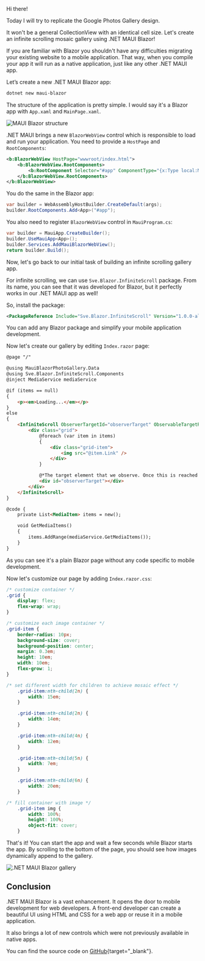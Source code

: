 Hi there!

Today I will try to replicate the Google Photos Gallery design.

It won't be a general CollectionView with an identical cell size. Let's create an infinite scrolling mosaic gallery using .NET MAUI Blazor!

If you are familiar with Blazor you shouldn't have any difficulties migrating your existing website to a mobile application. That way, when you compile your app it will run as a native application, just like any other .NET MAUI app.

Let’s create a new .NET MAUI Blazor app:

```bash
dotnet new maui-blazor
```

The structure of the application is pretty simple. I would say it's a Blazor app with `App.xaml` and `MainPage.xaml`.

![MAUI Blazor structure](https://ik.imagekit.io/VladislavAntonyuk/vladislavantonyuk/articles/16/MauiBlazorStructure.png)

.NET MAUI brings a new `BlazorWebView` control which is responsible to load and run your application. You need to provide a `HostPage` and `RootComponents`:

```xml
<b:BlazorWebView HostPage="wwwroot/index.html">
    <b:BlazorWebView.RootComponents>
        <b:RootComponent Selector="#app" ComponentType="{x:Type local:Main}" />
    </b:BlazorWebView.RootComponents>
</b:BlazorWebView>
```

You do the same in the Blazor app:
```csharp
var builder = WebAssemblyHostBuilder.CreateDefault(args);
builder.RootComponents.Add<App>("#app");
```

You also need to register `BlazorWebView` control in `MauiProgram.cs`:

```csharp
var builder = MauiApp.CreateBuilder();
builder.UseMauiApp<App>();
builder.Services.AddMauiBlazorWebView();
return builder.Build();
```

Now, let's go back to our initial task of building an infinite scrolling gallery app.

For infinite scrolling, we can use `Sve.Blazor.InfiniteScroll` package. From its name, you can see that it was developed for Blazor, but it perfectly works in our .NET MAUI app as well!

So, install the package:
```xml
<PackageReference Include="Sve.Blazor.InfiniteScroll" Version="1.0.0-alpha" />
```

You can add any Blazor package and simplify your mobile application development.
 
Now let's create our gallery by editing `Index.razor` page:

```html
@page "/"

@using MauiBlazorPhotoGallery.Data
@using Sve.Blazor.InfiniteScroll.Components
@inject MediaService mediaService

@if (items == null)
{
    <p><em>Loading...</em></p>
}
else
{
    <InfiniteScroll ObserverTargetId="observerTarget" ObservableTargetReached="(e) => GetMediaItems()">
        <div class="grid">
            @foreach (var item in items)
            {
                <div class="grid-item">
                    <img src="@item.Link" />
                </div>
            }

            @*The target element that we observe. Once this is reached the callback will be triggered.*@
            <div id="observerTarget"></div>
        </div>
    </InfiniteScroll>
}

@code {
    private List<MediaItem> items = new();

    void GetMediaItems()
    {
        items.AddRange(mediaService.GetMediaItems());
    }
}
```

As you can see it's a plain Blazor page without any code specific to mobile development.

Now let's customize our page by adding `Index.razor.css`:
```css
/* customize container */
.grid {
    display: flex;
    flex-wrap: wrap;
}

/* customize each image container */
.grid-item {
    border-radius: 10px;
    background-size: cover;
    background-position: center;
    margin: 0.3em;
    height: 10em;
    width: 10em;
    flex-grow: 1;
}

/* set different width for children to achieve mosaic effect */
    .grid-item:nth-child(2n) {
        width: 15em;
    }

    .grid-item:nth-child(2n) {
        width: 14em;
    }

    .grid-item:nth-child(4n) {
        width: 12em;
    }

    .grid-item:nth-child(5n) {
        width: 7em;
    }

    .grid-item:nth-child(6n) {
        width: 20em;
    }

/* fill container with image */
    .grid-item img {
        width: 100%;
        height: 100%;
        object-fit: cover;
    }
```

That's it! You can start the app and wait a few seconds while Blazor starts the app. By scrolling to the bottom of the page, you should see how images dynamically append to the gallery.

![.NET MAUI Blazor gallery](https://ik.imagekit.io/VladislavAntonyuk/vladislavantonyuk/articles/16/MauiBlazorGallery.gif)

## Conclusion

.NET MAUI Blazor is a vast enhancement. It opens the door to mobile development for web developers. A front-end developer can create a beautiful UI using HTML and CSS for a web app or reuse it in a mobile application.

It also brings a lot of new controls which were not previously available in native apps.

You can find the source code on [GitHub](https://github.com/VladislavAntonyuk/MauiSamples/tree/main/MauiBlazorPhotoGallery){target="_blank"}.